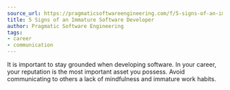 ```yaml
---
source_url: https://pragmaticsoftwareengineering.com/f/5-signs-of-an-immature-software-developer
title: 5 Signs of an Immature Software Developer
author: Pragmatic Software Engineering
tags:
- career
- communication
---
```

It is important to stay grounded when developing software. In your career, your reputation is the most important asset you possess. Avoid communicating to others a lack of mindfulness and immature work habits.
